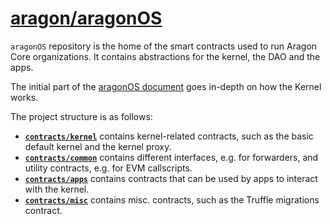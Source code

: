 # [aragon/aragonOS](https://github.com/aragon/aragonOS)

`aragonOS` repository is the home of the smart contracts used to run Aragon Core organizations. It contains abstractions for the kernel, the DAO and the apps.

The initial part of the [aragonOS document](../documentation/aragonOS/#1-kernel-and-the-access-control-list) goes in-depth on how the Kernel works.

The project structure is as follows:


- [**`contracts/kernel`**](https://github.com/aragon/aragonOS/tree/dev/contracts/kernel) contains kernel-related contracts, such as the basic default kernel and the kernel proxy.
- [**`contracts/common`**](https://github.com/aragon/aragonOS/tree/dev/contracts/common) contains different interfaces, e.g. for forwarders, and utility contracts, e.g. for EVM callscripts.
- [**`contracts/apps`**](https://github.com/aragon/aragonOS/tree/dev/contracts/apps) contains contracts that can be used by apps to interact with the kernel.
- [**`contracts/misc`**](https://github.com/aragon/aragonOS/tree/dev/contracts/misc) contains misc. contracts, such as the Truffle migrations contract.
